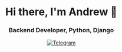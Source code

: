<div id="header" align="center">
	<h1>Hi there, I'm Andrew 👋</h1>
	<h3>Backend Developer, Python, Django</h3>
</div>
<div id="socials" align="center">
	<a href="https://t.me/andrew95qq">
		<img src="https://img.shields.io/badge/Telegram-blue?style=for-the-badge&logo=telegram&logoColor=white" alt="Telegram"/>
	</a>
</div>
